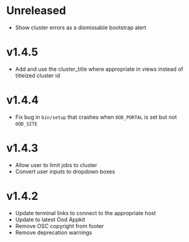 # Unreleased

* Show cluster errors as a dismissable bootstrap alert

# v1.4.5

* Add and use the cluster_title where appropriate in views instead of titleized cluster id

# v1.4.4

* Fix bug in `bin/setup` that crashes when `OOD_PORTAL` is set but not
  `OOD_SITE`
  
# v1.4.3

* Allow user to limit jobs to cluster
* Convert user inputs to dropdown boxes

# v1.4.2

* Update terminal links to connect to the appropriate host
* Update to latest Ood Appkit
* Remove OSC copyright from footer
* Remove deprecation warnings
